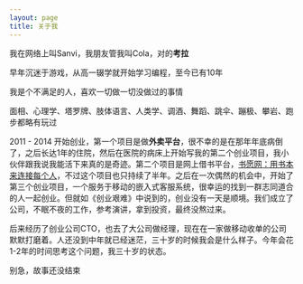 ```yaml
---
layout: page
title: 关于我
---
```


我在网络上叫Sanvi，我朋友管我叫Cola，对的**考拉**

早年沉迷于游戏，从高一辍学就开始学习编程，至今已有10年

我是个不满足的人，喜欢一切做一切没做过的事情

面相、心理学、塔罗牌、肢体语言、人类学、调酒、舞蹈、跳伞、蹦极、攀岩、跑步都略有玩过

2011 - 2014 开始创业，第一个项目是做**外卖平台**，很不幸的是在那年年底病倒了，之后长达1年的住院，然后在医院的病床上开始写我的第二个创业项目，我小伙伴跟我说我能活下来真的是奇迹。第二个项目是网上借书平台，[书愿网：用书本来连接每个人](http://www.leiphone.com/news/201406/i-wish-book-by-lucanwei.html)，不过这个项目也只持续了半年。之后在一次偶然的机会中，开始了第三个创业项目，一个服务于移动的嵌入式客服系统，很幸运的找到一群志同道合的人一起创业。但就如《创业艰难》中说到的，创业没有一天是顺境。我们成立了公司，不眠不夜的工作，参考演讲，拿到投资，最终没熬过来。

后来经历了创业公司CTO，也去了大公司做经理，现在在一家做移动收单的公司默默打磨着。人还没到中年就已经迷茫，三十岁的时候我会是什么样子。今年会花1-2年的时间思考这个问题，我三十岁的状态。

别急，故事还没结束



